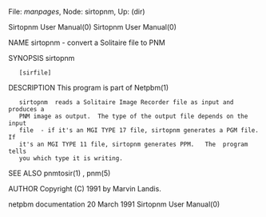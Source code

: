 File: *manpages*,  Node: sirtopnm,  Up: (dir)

Sirtopnm User Manual(0)                                Sirtopnm User Manual(0)



NAME
       sirtopnm - convert a Solitaire file to PNM


SYNOPSIS
       sirtopnm

       [sirfile]


DESCRIPTION
       This program is part of Netpbm(1)

       sirtopnm  reads a Solitaire Image Recorder file as input and produces a
       PNM image as output.  The type of the output file depends on the  input
       file  - if it's an MGI TYPE 17 file, sirtopnm generates a PGM file.  If
       it's an MGI TYPE 11 file, sirtopnm generates PPM.   The  program  tells
       you which type it is writing.


SEE ALSO
       pnmtosir(1) , pnm(5)



AUTHOR
       Copyright (C) 1991 by Marvin Landis.



netpbm documentation             20 March 1991         Sirtopnm User Manual(0)
